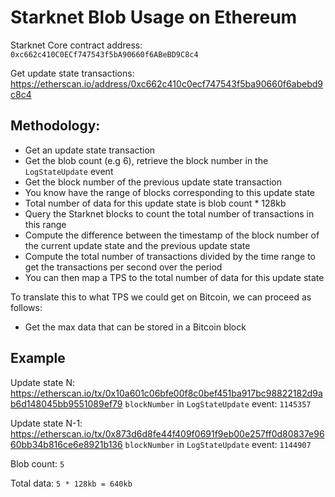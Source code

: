 # Starknet Blob Usage on Ethereum

Starknet Core contract address: `0xc662c410C0ECf747543f5bA90660f6ABeBD9C8c4`

Get update state transactions: <https://etherscan.io/address/0xc662c410c0ecf747543f5ba90660f6abebd9c8c4>

## Methodology:

- Get an update state transaction
- Get the blob count (e.g 6), retrieve the block number in the `LogStateUpdate` event
- Get the block number of the previous update state transaction
- You know have the range of blocks corresponding to this update state
- Total number of data for this update state is blob count * 128kb
- Query the Starknet blocks to count the total number of transactions in this range
- Compute the difference between the timestamp of the block number of the current update state and the previous update state
- Compute the total number of transactions divided by the time range to get the transactions per second over the period
- You can then map a TPS to the total number of data for this update state

To translate this to what TPS we could get on Bitcoin, we can proceed as follows:

- Get the max data that can be stored in a Bitcoin block

## Example

Update state N: <https://etherscan.io/tx/0x10a601c06bfe00f8c0bef451ba917bc98822182d9ab6d148045bb9551089ef79>
`blockNumber` in `LogStateUpdate` event: `1145357`

Update state N-1: <https://etherscan.io/tx/0x873d6d8fe44f409f0691f9eb00e257ff0d80837e9660bb34b816ce6e8921b136>
`blockNumber` in `LogStateUpdate` event: `1144907`

Blob count: `5`

Total data: `5 * 128kb = 640kb`


